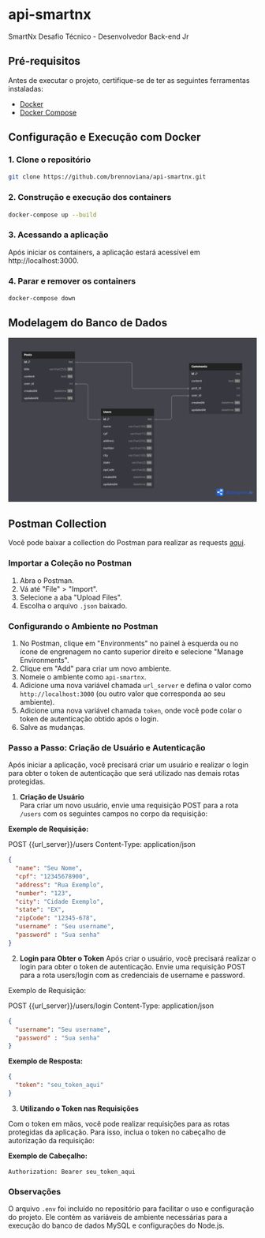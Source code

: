# api-smartnx

SmartNx Desafio Técnico - Desenvolvedor Back-end Jr

## Pré-requisitos

Antes de executar o projeto, certifique-se de ter as seguintes ferramentas instaladas:

- [Docker](https://www.docker.com/get-started)
- [Docker Compose](https://docs.docker.com/compose/install/)

## Configuração e Execução com Docker

### 1. Clone o repositório

```bash
git clone https://github.com/brennoviana/api-smartnx.git
```

### 2. Construção e execução dos containers

```bash
docker-compose up --build
```

### 3. Acessando a aplicação

Após iniciar os containers, a aplicação estará acessível em http://localhost:3000.

### 4. Parar e remover os containers

```bash
docker-compose down
```

## Modelagem do Banco de Dados

[![Diagrama ERD](./docs/erd.png)](https://dbdiagram.io/d/66bf97728b4bb5230e533493)

## Postman Collection

Você pode baixar a collection do Postman para realizar as requests [aqui](docs/collection.json).

### Importar a Coleção no Postman

1. Abra o Postman.
2. Vá até "File" > "Import".
3. Selecione a aba "Upload Files".
4. Escolha o arquivo `.json` baixado.

### Configurando o Ambiente no Postman

1. No Postman, clique em "Environments" no painel à esquerda ou no ícone de engrenagem no canto superior direito e selecione "Manage Environments".
2. Clique em "Add" para criar um novo ambiente.
3. Nomeie o ambiente como `api-smartnx`.
4. Adicione uma nova variável chamada `url_server` e defina o valor como `http://localhost:3000` (ou outro valor que corresponda ao seu ambiente).
5. Adicione uma nova variável chamada `token`, onde você pode colar o token de autenticação obtido após o login.
6. Salve as mudanças.

### Passo a Passo: Criação de Usuário e Autenticação

Após iniciar a aplicação, você precisará criar um usuário e realizar o login para obter o token de autenticação que será utilizado nas demais rotas protegidas.

1. **Criação de Usuário**  
   Para criar um novo usuário, envie uma requisição POST para a rota `/users` com os seguintes campos no corpo da requisição:

**Exemplo de Requisição:**

POST {{url_server}}/users
Content-Type: application/json

```json
{
  "name": "Seu Nome",
  "cpf": "12345678900",
  "address": "Rua Exemplo",
  "number": "123",
  "city": "Cidade Exemplo",
  "state": "EX",
  "zipCode": "12345-678",
  "username" : "Seu username",
  "password" : "Sua senha"
}
```

2. **Login para Obter o Token**
Após criar o usuário, você precisará realizar o login para obter o token de autenticação. Envie uma requisição POST para a rota users/login com as credenciais de username e password.

Exemplo de Requisição:

POST {{url_server}}/users/login
Content-Type: application/json

```json
{
  "username": "Seu username",
  "password" : "Sua senha"
}
```

**Exemplo de Resposta:**

```json
{
  "token": "seu_token_aqui"
}
```

3. **Utilizando o Token nas Requisições**

Com o token em mãos, você pode realizar requisições para as rotas protegidas da aplicação. Para isso, inclua o token no cabeçalho de autorização da requisição:

**Exemplo de Cabeçalho:**

`Authorization: Bearer seu_token_aqui`

### Observações

O arquivo `.env` foi incluído no repositório para facilitar o uso e configuração do projeto. Ele contém as variáveis de ambiente necessárias para a execução do banco de dados MySQL e configurações do Node.js.
